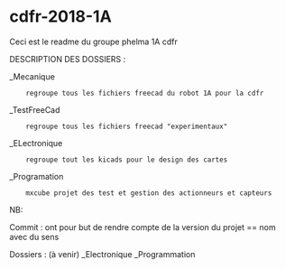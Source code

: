# cdfr-2018-1A
Ceci est le readme du groupe phelma 1A cdfr

DESCRIPTION DES DOSSIERS :

_Mecanique

        regroupe tous les fichiers freecad du robot 1A pour la cdfr

_TestFreeCad

        regroupe tous les fichiers freecad "experimentaux"

_ELectronique

        regroupe tout les kicads pour le design des cartes
        
_Programation

        mxcube projet des test et gestion des actionneurs et capteurs

NB:

Commit : ont pour but de rendre compte de la version du projet == nom avec du sens


Dossiers : (à venir)
_Electronique
_Programmation
